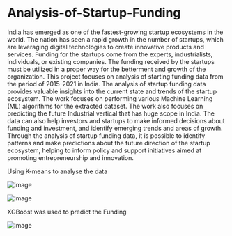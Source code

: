 # Analysis-of-Startup-Funding

India has emerged as one of the fastest-growing startup ecosystems in the world. The nation has seen a rapid growth in the number of startups, which are leveraging digital technologies to create innovative products and services. Funding for the startups come from the experts, industrialists, individuals, or existing companies. The funding received by the startups must be utilized in a proper way for the betterment and growth of the organization. This project focuses on analysis of starting funding data from the period of 2015-2021 in India. The analysis of startup funding data provides valuable insights into the current state and trends of the startup ecosystem. The work focuses on performing various Machine Learning (ML) algorithms for the extracted dataset. The work also focuses on predicting the future Industrial vertical that has huge scope in India. The data can also help investors and startups to make informed decisions about funding and investment, and identify emerging trends and areas of growth. Through the analysis of startup funding data, it is possible to identify patterns and make predictions about the future direction of the startup ecosystem, helping to inform policy and support initiatives aimed at promoting entrepreneurship and innovation.

Using K-means to analyse the data

![image](https://github.com/mohanramravi/Analysis-of-Startup-Funding/assets/110923109/2ddc47e8-e6e6-4028-9507-9a50baf0623a)

![image](https://github.com/mohanramravi/Analysis-of-Startup-Funding/assets/110923109/7c52e8f7-16ae-4f76-ad0f-5c612db90aac)

XGBoost was used to predict the Funding

![image](https://github.com/mohanramravi/Analysis-of-Startup-Funding/assets/110923109/efaf3eb1-a2c9-4198-ba7b-86f3a845d1eb)
